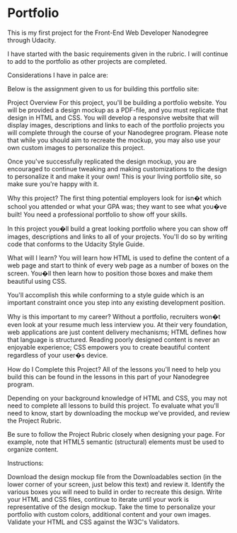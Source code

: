 ﻿# Portfolio


This is my first project for the Front-End Web Developer Nanodegree through Udacity.

I have started with the basic requirements given in the rubric. I will continue to add to the portfolio as other projects are completed.

Considerations I have in palce are:   <!-- TODO: Continue to update site with more styling i.e.text formattting, background colors, transforms, transitions, Contact Me/about section, etc. Consider a navigation bar and linking to new pages as other projects are completed for the Nanodegree. -->

Below is the assignment given to us for building this portfolio site:

Project Overview
For this project, you'll be building a portfolio website. You will be provided a design mockup as a PDF-file, and you must replicate that design in HTML and CSS. You will develop a responsive website that will display images, descriptions and links to each of the portfolio projects you will complete through the course of your Nanodegree program. Please note that while you should aim to recreate the mockup, you may also use your own custom images to personalize this project.

Once you've successfully replicated the design mockup, you are encouraged to continue tweaking and making customizations to the design to personalize it and make it your own! This is your living portfolio site, so make sure you're happy with it.

Why this project?
The first thing potential employers look for isn�t which school you attended or what your GPA was; they want to see what you�ve built! You need a professional portfolio to show off your skills.

In this project you�ll build a great looking portfolio where you can show off images, descriptions and links to all of your projects. You'll do so by writing code that conforms to the Udacity Style Guide.

What will I learn?
You will learn how HTML is used to define the content of a web page and start to think of every web page as a number of boxes on the screen. You�ll then learn how to position those boxes and make them beautiful using CSS.

You'll accomplish this while conforming to a style guide which is an important constraint once you step into any existing development position.

Why is this important to my career?
Without a portfolio, recruiters won�t even look at your resume much less interview you.
At their very foundation, web applications are just content delivery mechanisms; HTML defines how that language is structured.
Reading poorly designed content is never an enjoyable experience; CSS empowers you to create beautiful content regardless of your user�s device.

How do I Complete this Project?
All of the lessons you'll need to help you build this can be found in the lessons in this part of your Nanodegree program.

Depending on your background knowledge of HTML and CSS, you may not need to complete all lessons to build this project. To evaluate what you'll need to know, start by downloading the mockup we've provided, and review the Project Rubric.

Be sure to follow the Project Rubric closely when designing your page. For example, note that HTML5 semantic (structural) elements must be used to organize content.

Instructions:

Download the design mockup file from the Downloadables section (in the lower corner of your screen, just below this text) and review it.
Identify the various boxes you will need to build in order to recreate this design.
Write your HTML and CSS files, continue to iterate until your work is representative of the design mockup.
Take the time to personalize your portfolio with custom colors, additional content and your own images.
Validate your HTML and CSS against the W3C's Validators. 